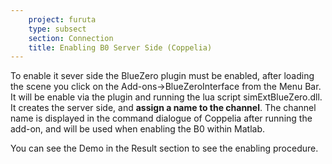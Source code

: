 ```yaml
---
    project: furuta
    type: subsect
    section: Connection
    title: Enabling B0 Server Side (Coppelia)
---
```


To enable it sever side the BlueZero plugin must be enabled, after loading the scene you click on the Add-ons->BlueZeroInterface from the Menu Bar. It will be enable via the plugin and running the lua script simExtBlueZero.dll. It creates the server side, and **assign a name to the channel**. The channel name is displayed in the command dialogue of Coppelia after running the add-on, and will be used when enabling the B0 within Matlab.

You can see the Demo in the Result section to see the enabling procedure.

